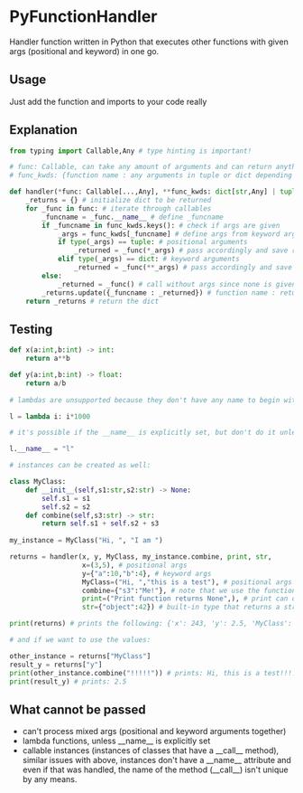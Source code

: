 # PyFunctionHandler
Handler function written in Python that executes other functions with given args (positional and keyword) in one go.
## Usage
Just add the function and imports to your code really
## Explanation
```python
from typing import Callable,Any # type hinting is important!

# func: Callable, can take any amount of arguments and can return anything
# func_kwds: {function name : any arguments in tuple or dict depending on arg type}

def handler(*func: Callable[...,Any], **func_kwds: dict[str,Any] | tuple[Any]) -> dict[str,Any]:
    _returns = {} # initialize dict to be returned
    for _func in func: # iterate through callables
        _funcname = _func.__name__ # define _funcname
        if _funcname in func_kwds.keys(): # check if args are given
            _args = func_kwds[_funcname] # define args from keyword args dict
            if type(_args) == tuple: # positional arguments 
                _returned = _func(*_args) # pass accordingly and save returned value
            elif type(_args) == dict: # keyword arguments
                _returned = _func(**_args) # pass accordingly and save returned value
        else:
            _returned = _func() # call without args since none is given
        _returns.update({_funcname : _returned}) # function name : returned object
    return _returns # return the dict
```

## Testing
```python
def x(a:int,b:int) -> int:
    return a**b

def y(a:int,b:int) -> float:
    return a/b
    
# lambdas are unsupported because they don't have any name to begin with! 

l = lambda i: i*1000 

# it's possible if the __name__ is explicitly set, but don't do it unless you absolutely have to. It's not Pythonic at all  

l.__name__ = "l"

# instances can be created as well:

class MyClass:
    def __init__(self,s1:str,s2:str) -> None:
        self.s1 = s1
        self.s2 = s2
    def combine(self,s3:str) -> str:
        return self.s1 + self.s2 + s3
    
my_instance = MyClass("Hi, ", "I am ")

returns = handler(x, y, MyClass, my_instance.combine, print, str, 
                  x=(3,5), # positional args 
                  y={"a":10,"b":4}, # keyword args
                  MyClass=("Hi, ","this is a test"), # positional args passed to class
                  combine={"s3":"Me!"}, # note that we use the function name only
                  print=("Print function returns None",), # print can only accept positional args
                  str={"object":42}) # built-in type that returns a string

print(returns) # prints the following: {'x': 243, 'y': 2.5, 'MyClass': <__main__.MyClass object at <address in memory>>, 'combine': 'Hi, I am Me!', 'print': None, 'str': '42'}

# and if we want to use the values:

other_instance = returns["MyClass"]
result_y = returns["y"]
print(other_instance.combine("!!!!!")) # prints: Hi, this is a test!!!!!
print(result_y) # prints: 2.5
```
## What cannot be passed
- can't process mixed args (positional and keyword arguments together)
- lambda functions, unless \_\_name\_\_ is explicitly set
- callable instances (instances of classes that have a \_\_call\_\_ method), similar issues with above, instances don't have a \_\_name\_\_ attribute and even if that was handled, the name of the method (\_\_call\_\_) isn't unique by any means.
